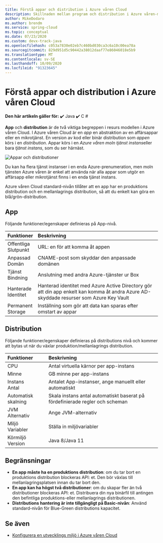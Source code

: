 ```yaml
---
title: Förstå appar och distribution i Azure våren Cloud
description: Skillnaden mellan program och distribution i Azure våren-molnet.
author: MikeDodaro
ms.author: brendm
ms.service: spring-cloud
ms.topic: conceptual
ms.date: 07/23/2020
ms.custom: devx-track-java
ms.openlocfilehash: c053a7830e02eb7c460bd030ca3c6a10c00ea78a
ms.sourcegitcommit: 829d951d5c90442a38012daaf77e86046018e5b9
ms.translationtype: MT
ms.contentlocale: sv-SE
ms.lasthandoff: 10/09/2020
ms.locfileid: "91323645"
---
```

# <a name="understand-app-and-deployment-in-azure-spring-cloud"></a>Förstå appar och distribution i Azure våren Cloud

**Den här artikeln gäller för:** ✔️ Java ✔️ C #

**App** och **distribution** är de två viktiga begreppen i resurs modellen i Azure våren Cloud. I Azure våren Cloud är en *app* en abstraktion av en affärsappar eller en mikrotjänst.  En version av kod eller binär distribution som *appen* körs i en *distribution*.  Appar körs i en *Azure våren moln tjänst instans*eller bara *tjänst instans*, som du ser härnäst.

 ![Appar och distributioner](./media/spring-cloud-app-and-deployment/app-deployment-rev.png)

Du kan ha flera tjänst instanser i en enda Azure-prenumeration, men moln tjänsten Azure våren är enkel att använda när alla appar som utgör en affärsapp eller mikrotjänst finns i en enda tjänst instans.

Azure våren Cloud standard-nivån tillåter att en app har en produktions distribution och en mellanlagrings distribution, så att du enkelt kan göra en blå/grön-distribution.

## <a name="app"></a>App
Följande funktioner/egenskaper definieras på App-nivå.

| Funktioner | Beskrivning |
|:--|:----------------|
| Offentliga</br>Slutpunkt | URL: en för att komma åt appen |
| Anpassad</br>Domän | CNAME-post som skyddar den anpassade domänen |
| Tjänst</br>Bindning | Anslutning med andra Azure-tjänster ur Box |
| Hanterade</br>Identitet | Hanterad identitet med Azure Active Directory gör att din app enkelt kan komma åt andra Azure AD-skyddade resurser som Azure Key Vault |
| Permanent</br>Storage | Inställning som gör att data kan sparas efter omstart av appar |

## <a name="deployment"></a>Distribution

Följande funktioner/egenskaper definieras på distributions nivå och kommer att bytas ut när du växlar produktion/mellanlagrings distribution.

| Funktioner | Beskrivning |
|:--|:----------------|
| CPU | Antal virtuella kärnor per app-instans |
| Minne | GB minne per app-instans|
| Instans</br>Antal | Antalet App-instanser, ange manuellt eller automatiskt |
| Automatisk skalning | Skala instans antal automatiskt baserat på fördefinierade regler och scheman |
| JVM</br>Alternativ | Ange JVM-alternativ  |
| Miljö</br>Variabler | Ställa in miljövariabler |
| Körmiljö</br>Version | Java 8/Java 11|

## <a name="restrictions"></a>Begränsningar

* **En app måste ha en produktions distribution**: om du tar bort en produktions distribution blockeras API: et. Den bör växlas till mellanlagringsplatsen innan du tar bort den.
* **En app kan ha högst två distributioner**: om du skapar fler än två distributioner blockeras API: et. Distribuera din nya binärfil till antingen den befintliga produktions-eller mellanlagrings distributionen.
* **Distributions hantering är inte tillgängligt på Basic-nivån**: Använd standard-nivån för Blue-Green distributions kapacitet.

## <a name="see-also"></a>Se även
* [Konfigurera en utvecklings miljö i Azure våren Cloud](spring-cloud-howto-staging-environment.md)
